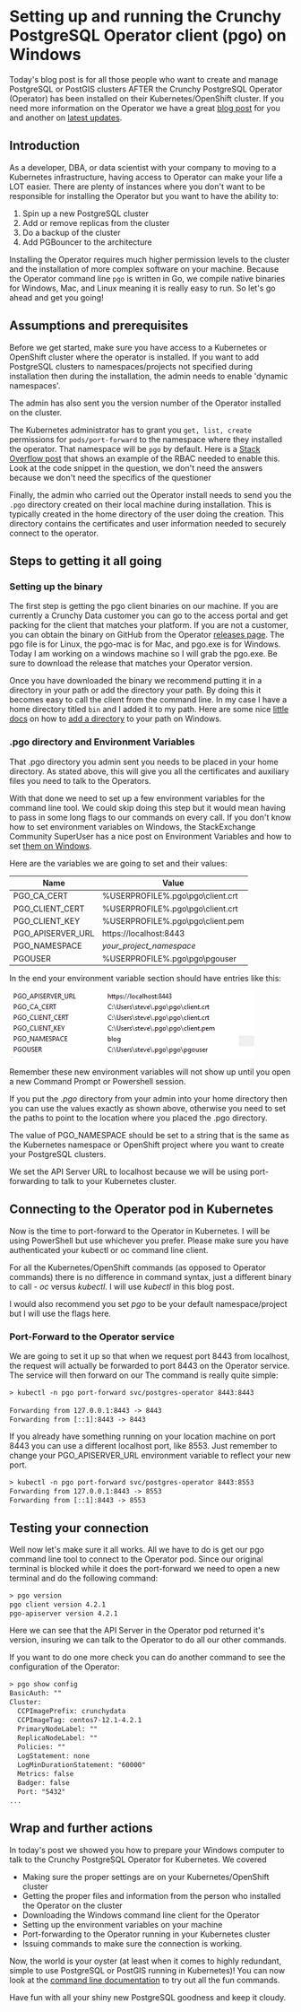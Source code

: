 # Setting up and running the Crunchy PostgreSQL Operator client (pgo) on Windows

Today's blog post is for all those people who want to create and manage PostgreSQL or PostGIS clusters AFTER the Crunchy PostgreSQL Operator (Operator) has been installed on their Kubernetes/OpenShift cluster. If you need more information on the Operator we have a great [blog post](https://info.crunchydata.com/blog/postgres-operator-for-kubernetes) for you and another on [latest updates](https://info.crunchydata.com/blog/crunchy-postgres-kubernetes-operator-4.0). 

## Introduction

As a developer, DBA, or data scientist with your company to moving to a Kubernetes infrastructure, having access to Operator can make your life a LOT easier. There are plenty of instances where you don't want to be responsible for installing the Operator but you want to have the ability to:

1. Spin up a new PostgreSQL cluster
1. Add or remove replicas from the cluster
1. Do a backup of the cluster
1. Add PGBouncer to the architecture 

Installing the Operator requires much higher permission levels to the cluster and the installation of more complex software on your machine. Because the Operator command line `pgo` is written in Go, we compile native binaries for Windows, Mac, and Linux meaning it is really easy to run. So let's go ahead and get you going!

## Assumptions and prerequisites

Before we get started, make sure you have access to a Kubernetes or OpenShift cluster where the operator is installed. If you want to add PostgreSQL clusters to namespaces/projects not specified during installation then during the installation, the admin needs to enable 'dynamic namespaces'.

The admin has also sent you the version number of the Operator installed on the cluster.

The Kubernetes administrator has to grant you `get, list, create` permissions for `pods/port-forward` to the namespace where they installed the operator. That namespace will be `pgo` by default. Here is a [Stack Overflow post](https://stackoverflow.com/questions/56670876/how-can-i-allow-port-forwarding-for-a-specific-deployment-in-kubernetes) that shows an example of the RBAC needed to enable this. Look at the code snippet in the question, we don't need the answers because we don't need the specifics of the questioner
   
Finally, the admin who carried out the Operator install needs to send you the `.pgo` directory created on their local machine during installation. This is typically created in the home directory of the user doing the creation. This directory contains the certificates and user information needed to securely connect to the operator.


## Steps to getting it all going

### Setting up the binary
The first step is getting the pgo client binaries on our machine. If you are currently a Crunchy Data customer you can go to the access portal and get packing for the client that matches your platform. If you are not a customer, you can obtain the binary on GitHub from the Operator [releases page](https://github.com/CrunchyData/postgres-operator/releases). The pgo file is for Linux, the pgo-mac is for Mac, and pgo.exe is for Windows. Today I am working on a windows machine so I will grab the pgo.exe.  Be sure to download the release that matches your Operator version.

Once you have downloaded the binary we recommend putting it in a directory in your path or add the directory your path. By doing this it becomes easy to call the client from the command line. In my case I have a home directory titled `bin` and I added it to my path. Here are some nice [little docs](https://docs.alfresco.com/4.2/tasks/fot-addpath.html) on how to [add a directory](https://www.poftut.com/how-to-set-java-jre-and-jdk-home-path-and-environment-variables-on-windows/) to your path on Windows.  

### .pgo directory and Environment Variables

That .pgo directory you admin sent you needs to be placed in your home directory. As stated above, this will give you all the certificates and auxiliary files you need to talk to the Operators.

With that done we need to set up a few environment variables for the command line tool. We could skip doing this step but it would mean having to pass in some long flags to our commands on every call.  If you don't know how to set environment variables on Windows, the StackExchange Community SuperUser has a nice post on Environment Variables and how to set [them on Windows](https://superuser.com/questions/284342/what-are-path-and-other-environment-variables-and-how-can-i-set-or-use-them). 

Here are the variables we are going to set and their values:

| Name   | Value |
| ---    | --- |
| PGO_CA_CERT | %USERPROFILE%\.pgo\pgo\client.crt |
| PGO_CLIENT_CERT |%USERPROFILE%\.pgo\pgo\client.crt |
| PGO_CLIENT_KEY | %USERPROFILE%\.pgo\pgo\client.pem |
| PGO_APISERVER_URL | https://localhost:8443 |
| PGO_NAMESPACE | *your_project_namespace* |
| PGOUSER | %USERPROFILE%\.pgo\pgo\pgouser |

In the end your environment variable section should have entries like this:

![Windows Environment Settings](./1-end-env-var.png)

Remember these new environment variables will not show up until you open a new Command Prompt or Powershell session. 

If you put the *.pgo* directory from your admin into your home directory then you can use the values exactly as shown above, otherwise you need to set the paths to point to the location where you placed the .pgo directory.

The value of PGO_NAMESPACE should be set to a string that is the same as the Kubernetes namespace or OpenShift project where you want to create your PostgreSQL clusters. 

We set the API Server URL to localhost because we will be using port-forwarding to talk to your Kubernetes cluster.  

## Connecting to the Operator pod in Kubernetes

Now is the time to port-forward to the Operator in Kubernetes. I will be using PowerShell but use whichever you prefer. Please make sure you have authenticated your kubectl or oc command line client. 

For all the Kubernetes/OpenShift commands (as opposed to Operator commands) there is no difference in command syntax, just a different binary to call - *oc* versus *kubectl*. I will use *kubectl* in this blog post.
 
I would also recommend you set *pgo* to be your default namespace/project but I will use the flags here. 

### Port-Forward to the Operator service

We are going to set it up so that when we request port 8443 from localhost, the request will actually be forwarded to port 8443 on the Operator service. The service will then forward on our  The command is really quite simple:

```
> kubectl -n pgo port-forward svc/postgres-operator 8443:8443
  
Forwarding from 127.0.0.1:8443 -> 8443
Forwarding from [::1]:8443 -> 8443
```

If you already have something running on your location machine on port 8443 you can use a different localhost port, like 8553. Just remember to change your PGO_APISERVER_URL environment variable to reflect your new port.

```
> kubectl -n pgo port-forward svc/postgres-operator 8443:8553
Forwarding from 127.0.0.1:8443 -> 8553
Forwarding from [::1]:8443 -> 8553
```

## Testing your connection
 
 Well now let's make sure it all works. All we have to do is get our pgo command line tool to connect to the Operator pod. 
 Since our original terminal is blocked while it does the port-forward we need to open a new terminal and do the following command:
 
 ```
> pgo version
pgo client version 4.2.1
pgo-apiserver version 4.2.1
```

Here we can see that the API Server in the Operator pod returned it's version, insuring we can talk to the Operator to do all our other commands.

If you want to do one more check you can do another command to see the configuration of the Operator:

```
> pgo show config
BasicAuth: ""
Cluster:
  CCPImagePrefix: crunchydata
  CCPImageTag: centos7-12.1-4.2.1
  PrimaryNodeLabel: ""
  ReplicaNodeLabel: ""
  Policies: ""
  LogStatement: none
  LogMinDurationStatement: "60000"
  Metrics: false
  Badger: false
  Port: "5432"
...
```

## Wrap and further actions

In today's post we showed you how to prepare your Windows computer to talk to the Crunchy PostgreSQL Operator for Kubernetes. We covered 
* Making sure the proper settings are on your Kubernetes/OpenShift cluster
* Getting the proper files and information from the person who installed the Operator on the cluster
* Downloading the Windows command line client for the Operator
* Setting up the environment variables on your machine
* Port-forwarding to the Operator running in your Kubernetes cluster
* Issuing commands to make sure the connection is working.

Now, the world is your oyster (at least when it comes to highly redundant, simple to use PostgreSQL or PostGIS running in Kubernetes)! You can now look at the [command line documentation](https://access.crunchydata.com/documentation/postgres-operator/4.2.2/pgo-client/) to try out all the fun commands.

Have fun with all your shiny new PostgreSQL goodness and keep it cloudy. 